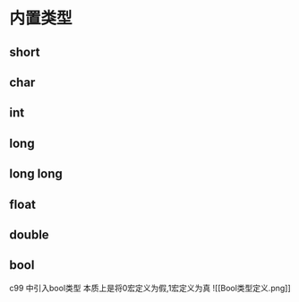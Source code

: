 # 内置类型
## short
## char
## int 
## long
## long long
## float
## double
## bool
c99 中引入bool类型
本质上是将0宏定义为假,1宏定义为真
![[Bool类型定义.png]]




